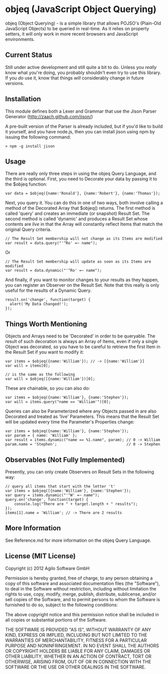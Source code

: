 # objeq (JavaScript Object Querying)

objeq (Object Querying) - is a simple library that allows POJSO's (Plain-Old JavaScript Objects) to be queried in real-time.  As it relies on property setters, it will only work in more recent browsers and JavaScript environments.

## Current Status

Still under active development and still quite a bit to do. Unless you *really* know what you're doing, you probably shouldn't even try to use this library.  If you *do* use it, know that things *will* considerably change in future versions.

## Installation

This module defines both a Lexer and Grammar that use the Jison Parser Generator (http://zaach.github.com/jison/)

A pre-built version of the Parser is already included, but if you'd like to build it yourself, and you have node.js, then you can install jison using npm by issuing the following command:

    > npm -g install jison

## Usage

There are really only three steps in using the objeq Query Language, and the third is optional.  First, you need to Decorate your data by passing it to the $objeq function:

    var data = $objeq({name:'Ronald'}, {name:'Robert'}, {name:'Thomas'});

Next, you query it.  You can do this in one of two ways, both involve calling a method of the Decorated Array that $objeq() returns.  The first method is called 'query' and creates an immediate (or snapshot) Result Set.  The second method is called 'dynamic' and produces a Result Set whose contents are *live* in that the Array will constantly reflect Items that match the original Query criteria.

    // The Result Set membership will not change as its Items are modified
    var result = data.query("'^Ro' =~ name");
    
Or
    
    // The Result Set membership will update as soon as its Items are modified
    var result = data.dynamic("'^Ro' =~ name");
    
And finally, if you want to monitor changes to your results as they happen, you can register an Observer on the Result Set.  Note that this really is only useful for the results of a Dynamic Query.

    result.on('change', function(target) {
      alert('My Data Changed!');
    });
    
## Things Worth Mentioning

Objects and Arrays need to be 'Decorated' in order to be queryable.  The result of such decoration is always an Array of Items, even if only a single Object was decorated, so you have to be careful to retrieve the first Item in the Result Set if you want to modify it:

    var items = $objeq({name:'William'}); // -> [{name:'William'}]
    var will = items[0];

    // is the same as the following
    var will = $objeq([{name:'William'})[0];

These are chainable, so you can also do:

    var items = $objeq({name:'William'}, {name:'Stephen'});
    var will = items.query("name == 'William'")[0];

Queries can also be Parameterized where any Objects passed in are also Decorated and treated as 'live' Parameters.  This means that the Result Set will be updated every time the Parameter's Properties change:

    var items = $objeq({name:'William'}, {name:'Stephen'});
    var param = { name: 'William' };
    var result = items.dynamic("name == %1.name", param); // 0 -> William
    param.name = 'Stephen';                               // 0 -> Stephen

## Observables (Not Fully Implemented)

Presently, you can only create Observers on Result Sets in the following way:

    // query all items that start with the letter 't'
    var items = $objeq([{name:'William'}, {name:'Stephen'});
    var query = items.dynamic("'^W' =~ name");
    query.on('change', function(target) {
        console.log("There are " + target.length + " results");
    });
    items[1].name = 'William'; // -> There are 2 results

## More Information

See Reference.md for more information on the objeq Query Language.

## License (MIT License)

Copyright (c) 2012 Agilo Software GmbH

Permission is hereby granted, free of charge, to any person
obtaining a copy of this software and associated documentation
files (the "Software"), to deal in the Software without
restriction, including without limitation the rights to use,
copy, modify, merge, publish, distribute, sublicense, and/or
sell copies of the Software, and to permit persons to whom the
Software is furnished to do so, subject to the following
conditions:

The above copyright notice and this permission notice shall be
included in all copies or substantial portions of the Software.

THE SOFTWARE IS PROVIDED "AS IS", WITHOUT WARRANTY OF ANY KIND,
EXPRESS OR IMPLIED, INCLUDING BUT NOT LIMITED TO THE WARRANTIES
OF MERCHANTABILITY, FITNESS FOR A PARTICULAR PURPOSE AND
NONINFRINGEMENT. IN NO EVENT SHALL THE AUTHORS OR COPYRIGHT
HOLDERS BE LIABLE FOR ANY CLAIM, DAMAGES OR OTHER LIABILITY,
WHETHER IN AN ACTION OF CONTRACT, TORT OR OTHERWISE, ARISING
FROM, OUT OF OR IN CONNECTION WITH THE SOFTWARE OR THE USE OR
OTHER DEALINGS IN THE SOFTWARE.
